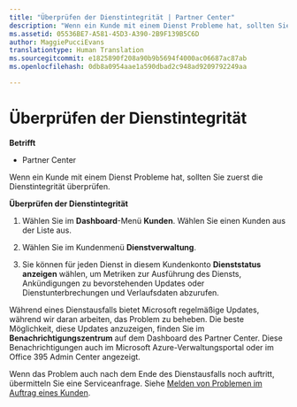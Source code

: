 ```yaml
---
title: "Überprüfen der Dienstintegrität | Partner Center"
description: "Wenn ein Kunde mit einem Dienst Probleme hat, sollten Sie zuerst die Dienstintegrität überprüfen."
ms.assetid: 05536BE7-A581-45D3-A390-2B9F139B5C6D
author: MaggiePucciEvans
translationtype: Human Translation
ms.sourcegitcommit: e1825890f208a90b9b5694f4000ac06687ac87ab
ms.openlocfilehash: 0db8a0954aae1a590dbad2c948ad9209792249aa

---
```


# Überprüfen der Dienstintegrität

**Betrifft**

-  Partner Center

Wenn ein Kunde mit einem Dienst Probleme hat, sollten Sie zuerst die Dienstintegrität überprüfen.

**Überprüfen der Dienstintegrität**

1.  Wählen Sie im **Dashboard**-Menü **Kunden**. Wählen Sie einen Kunden aus der Liste aus.

2.  Wählen Sie im Kundenmenü **Dienstverwaltung**.

3.  Sie können für jeden Dienst in diesem Kundenkonto **Dienststatus anzeigen** wählen, um Metriken zur Ausführung des Diensts, Ankündigungen zu bevorstehenden Updates oder Dienstunterbrechungen und Verlaufsdaten abzurufen.

Während eines Dienstausfalls bietet Microsoft regelmäßige Updates, während wir daran arbeiten, das Problem zu beheben. Die beste Möglichkeit, diese Updates anzuzeigen, finden Sie im **Benachrichtigungszentrum** auf dem Dashboard des Partner Center. Diese Benachrichtigungen auch im Microsoft Azure-Verwaltungsportal oder im Office 395 Admin Center angezeigt.

Wenn das Problem auch nach dem Ende des Dienstausfalls noch auftritt, übermitteln Sie eine Serviceanfrage. Siehe [Melden von Problemen im Auftrag eines Kunden](report-problems-on-behalf-of-a-customer.md).

 

 






<!--HONumber=Jan17_HO2-->



